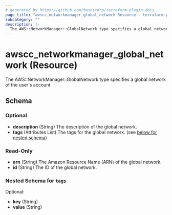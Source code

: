 ```yaml
---
# generated by https://github.com/hashicorp/terraform-plugin-docs
page_title: "awscc_networkmanager_global_network Resource - terraform-provider-awscc"
subcategory: ""
description: |-
  The AWS::NetworkManager::GlobalNetwork type specifies a global network of the user's account
---
```


# awscc_networkmanager_global_network (Resource)

The AWS::NetworkManager::GlobalNetwork type specifies a global network of the user's account



<!-- schema generated by tfplugindocs -->
## Schema

### Optional

- **description** (String) The description of the global network.
- **tags** (Attributes List) The tags for the global network. (see [below for nested schema](#nestedatt--tags))

### Read-Only

- **arn** (String) The Amazon Resource Name (ARN) of the global network.
- **id** (String) The ID of the global network.

<a id="nestedatt--tags"></a>
### Nested Schema for `tags`

Optional:

- **key** (String)
- **value** (String)


